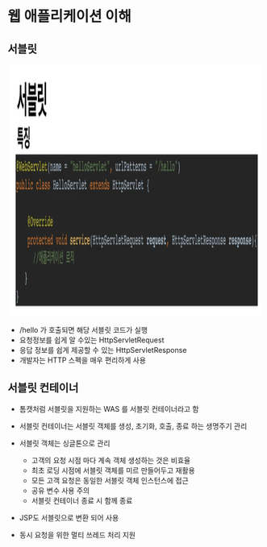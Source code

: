 # 웹 애플리케이션 이해

## 서블릿

<div align="center">
  <img src="img/servlet.png" alt="이미지 설명" width="500" height="500">
</div>

 - /hello 가 호출되면 해당 서블릿 코드가 실행
 - 요청정보를 쉽게 알 수있는 HttpServletRequest
 - 응답 정보를 쉽게 제공할 수 있는 HttpServletResponse
 - 개발자는 HTTP 스펙을 매우 편리하게 사용

## 서블릿 컨테이너
 - 톰캣처럼 서블릿을 지원하는 WAS 를 서블릿 컨테이너라고 함
 - 서블릿 컨테이너는 서블릿 객체를 생성, 초기화, 호출, 종료 하는 생명주기 관리
 - 서블릿 객체는 싱글톤으로 관리
   - 고객의 요청 시점 마다 계속 객체 생성하는 것은 비효율
   - 최초 로딩 시점에 서블릿 객체를 미르 만들어두고 재활용
   - 모든 고객 요청은 동일한 서블릿 객체 인스턴스에 접근
   - 공유 변수 사용 주의
   - 서블릿 컨테이너 종료 시 함께 종료
   
 - JSP도 서블릿으로 변환 되어 사용
 - 동시 요청을 위한 멀티 쓰레드 처리 지원